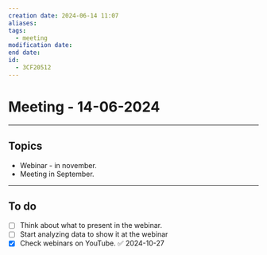 ```yaml
---
creation date: 2024-06-14 11:07
aliases: 
tags:
  - meeting
modification date: 
end date: 
id:
  - 3CF20512
---
```

# Meeting - 14-06-2024
---
## Topics
+ Webinar - in november.
+ Meeting in September.
---
## To do
- [ ] Think about what to present in the webinar.
- [ ] Start analyzing data to show it at the webinar
- [x] Check webinars on YouTube. ✅ 2024-10-27